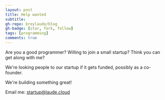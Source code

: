 ```yaml
---
layout: post
title: Help wanted
subtitle: 
gh-repo: breylaude/blog
gh-badge: [star, fork, follow]
tags: [programming]
comments: true
---
```


Are you a good programmer? Willing to join a small startup? Think you can get along with me?

We're looking people to our startup if it gets funded, possibly as a co-founder.

We're building something great!

Email me: startup@laude.cloud
